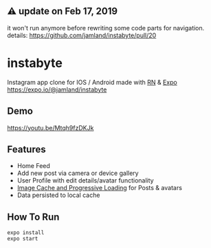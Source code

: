 ## ⚠️ update on Feb 17, 2019
it won't run anymore before rewriting some code parts for navigation.     
details: https://github.com/jamland/instabyte/pull/20

# instabyte

Instagram app clone for IOS / Android made with [RN](https://github.com/facebook/react-native) & [Expo](https://github.com/expo/expo)   
https://expo.io/@jamland/instabyte

## Demo
https://youtu.be/Mtqh9fzDKJk

## Features

+ Home Feed
+ Add new post via camera or device gallery
+ User Profile with edit details/avatar functionality
+ [Image Cache and Progressive Loading](https://github.com/wcandillon/react-native-expo-image-cache) for Posts & avatars
+ Data persisted to local cache

## How To Run

```
expo install
expo start
```
